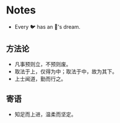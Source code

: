 # Notes

- Every 🐦 has an 🦅's dream.

## 方法论

- 凡事预则立，不预则废。
- 取法于上，仅得为中；取法于中，故为其下。
- 上士闻道，勤而行之。

## 寄语

- 知足而上进，温柔而坚定。

